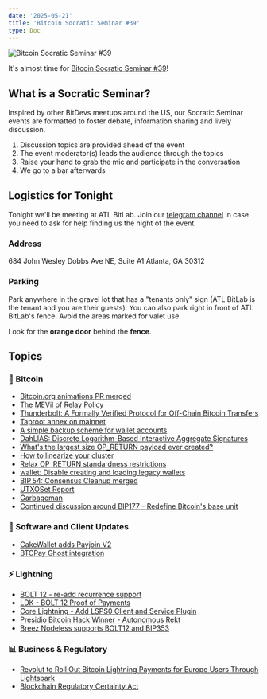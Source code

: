 ```yaml
---
date: '2025-05-21'
title: 'Bitcoin Socratic Seminar #39'
type: Doc
---
```


![Bitcoin Socratic Seminar #39](/bitcoin-socratic-seminar-39.jpg)

It's almost time for <a href="https://www.meetup.com/atlantabitdevs/">Bitcoin Socratic Seminar #39</a>!

## What is a Socratic Seminar?

Inspired by other BitDevs meetups around the US, our Socratic Seminar events are formatted to foster debate, information sharing and lively discussion.

1. Discussion topics are provided ahead of the event
2. The event moderator(s) leads the audience through the topics
3. Raise your hand to grab the mic and participate in the conversation
4. We go to a bar afterwards

## Logistics for Tonight

Tonight we'll be meeting at ATL BitLab. Join our <a href="https://atlantabitdevs.org/telegram/" target="_blank">telegram channel</a> in case you need to ask for help finding us the night of the event.

### Address

684 John Wesley Dobbs Ave NE,
Suite A1
Atlanta, GA 30312

### Parking

Park anywhere in the gravel lot that has a "tenants only" sign (ATL BitLab is the tenant and you are their guests). You can also park right in front of ATL BitLab's fence. Avoid the areas marked for valet use.

Look for the **orange door** behind the **fence**.

## Topics

### 🧡 Bitcoin

- [Bitcoin.org animations PR merged](https://github.com/bitcoin-dot-org/Bitcoin.org/pull/4254)
- [The MEVil of Relay Policy](https://spiralbtc.substack.com/p/the-mevil-of-relay-policy)
- [Thunderbolt: A Formally Verified Protocol for Off-Chain Bitcoin Transfers](https://eprint.iacr.org/2025/709)
- [Taproot annex on mainnet](https://x.com/mononautical/status/1921180666831499737?s=46)
- [A simple backup scheme for wallet accounts](https://delvingbitcoin.org/t/a-simple-backup-scheme-for-wallet-accounts/1607/1)
- [DahLIAS: Discrete Logarithm-Based Interactive Aggregate Signatures](https://mailing-list.bitcoindevs.xyz/bitcoindev/be3813bf-467d-4880-9383-2a0b0223e7e5@gmail.com/)
- [What's the largest size OP_RETURN payload ever created?](https://bitcoin.stackexchange.com/questions/126131/whats-the-largest-size-op-return-payload-ever-created)
- [How to linearize your cluster](https://delvingbitcoin.org/t/how-to-linearize-your-cluster/303/68)
- [Relax OP_RETURN standardness restrictions](https://mailing-list.bitcoindevs.xyz/bitcoindev/rhfyCHr4RfaEalbfGejVdolYCVWIyf84PT2062DQbs5-eU8BPYty5sGyvI3hKeRZQtVC7rn_ugjUWFnWCymz9e9Chbn7FjWJePllFhZRKYk=@protonmail.com/)
- [wallet: Disable creating and loading legacy wallets](https://github.com/bitcoin/bitcoin/pull/31250)
- [BIP 54: Consensus Cleanup merged](https://github.com/bitcoin/bips/pull/1800)
- [UTXOSet Report](https://research.mempool.space/utxo-set-report/)
- [Garbageman](https://x.com/theinstagibbs/status/1924784110754549900)
- [Continued discussion around BIP177 - Redefine Bitcoin's base unit](https://github.com/bitcoin/bips/blob/master/bip-0177.mediawiki)

### 📱 Software and Client Updates
- [CakeWallet adds Payjoin V2](https://x.com/cakewallet/status/1924594310202155069)
- [BTCPay Ghost integration](https://x.com/BtcpayServer/status/1923391823059333356)

### ⚡️ Lightning

- [BOLT 12 - re-add recurrence support](https://github.com/lightning/bolts/pull/1240)
- [LDK - BOLT 12 Proof of Payments](https://github.com/lightningdevkit/rust-lightning/pull/3593)
- [Core Lightning - Add LSPS0 Client and Service Plugin](https://github.com/ElementsProject/lightning/pull/8227)
- [Presidio Bitcoin Hack Winner - Autonomous Rekt](https://x.com/jbrill_/status/1924515004801233237)
- [Breez Nodeless supports BOLT12 and BIP353](https://x.com/Breez_Tech/status/1925190330426499554)

### 📊 Business & Regulatory

- [Revolut to Roll Out Bitcoin Lightning Payments for Europe Users Through Lightspark
](https://www.coindesk.com/business/2025/05/07/revolut-to-roll-out-bitcoin-lightning-payments-for-europe-users-through-lightspark)
- [Blockchain Regulatory Certainty Act](https://x.com/GOPMajorityWhip/status/1925206873701048341)
